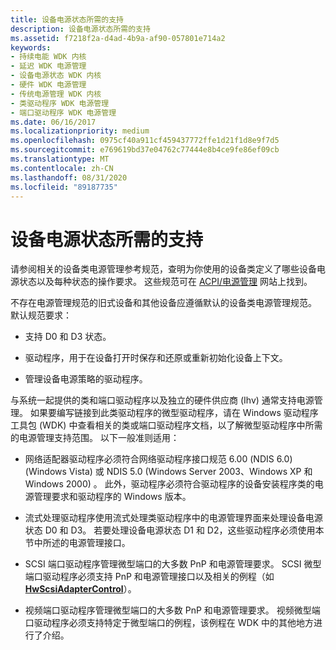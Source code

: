 ```yaml
---
title: 设备电源状态所需的支持
description: 设备电源状态所需的支持
ms.assetid: f7218f2a-d4ad-4b9a-af90-057801e714a2
keywords:
- 持续电能 WDK 内核
- 延迟 WDK 电源管理
- 设备电源状态 WDK 内核
- 硬件 WDK 电源管理
- 传统电源管理 WDK 内核
- 类驱动程序 WDK 电源管理
- 端口驱动程序 WDK 电源管理
ms.date: 06/16/2017
ms.localizationpriority: medium
ms.openlocfilehash: 0975cf40a911cf459437772ffe1d21f1d8e9f7d5
ms.sourcegitcommit: e769619bd37e04762c77444e8b4ce9fe86ef09cb
ms.translationtype: MT
ms.contentlocale: zh-CN
ms.lasthandoff: 08/31/2020
ms.locfileid: "89187735"
---
```

# <a name="required-support-for-device-power-states"></a>设备电源状态所需的支持





请参阅相关的设备类电源管理参考规范，查明为你使用的设备类定义了哪些设备电源状态以及每种状态的操作要求。 这些规范可在 [ACPI/电源管理](https://go.microsoft.com/fwlink/p/?linkid=57185) 网站上找到。

不存在电源管理规范的旧式设备和其他设备应遵循默认的设备类电源管理规范。 默认规范要求：

-   支持 D0 和 D3 状态。

-   驱动程序，用于在设备打开时保存和还原或重新初始化设备上下文。

-   管理设备电源策略的驱动程序。

与系统一起提供的类和端口驱动程序以及独立的硬件供应商 (Ihv) 通常支持电源管理。 如果要编写链接到此类驱动程序的微型驱动程序，请在 Windows 驱动程序工具包 (WDK) 中查看相关的类或端口驱动程序文档，以了解微型驱动程序中所需的电源管理支持范围。 以下一般准则适用：

-   网络适配器驱动程序必须符合网络驱动程序接口规范 6.00 (NDIS 6.0)  (Windows Vista) 或 NDIS 5.0 (Windows Server 2003、Windows XP 和 Windows 2000) 。 此外，驱动程序必须符合驱动程序的设备安装程序类的电源管理要求和驱动程序的 Windows 版本。

-   流式处理驱动程序使用流式处理类驱动程序中的电源管理界面来处理设备电源状态 D0 和 D3。 若要处理设备电源状态 D1 和 D2，这些驱动程序必须使用本节中所述的电源管理接口。

-   SCSI 端口驱动程序管理微型端口的大多数 PnP 和电源管理要求。 SCSI 微型端口驱动程序必须支持 PnP 和电源管理接口以及相关的例程（如 [**HwScsiAdapterControl**](/previous-versions/windows/hardware/drivers/ff557274(v=vs.85))）。

-   视频端口驱动程序管理微型端口的大多数 PnP 和电源管理要求。 视频微型端口驱动程序必须支持特定于微型端口的例程，该例程在 WDK 中的其他地方进行了介绍。

 

